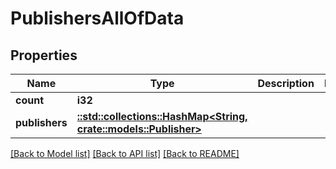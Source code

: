 # PublishersAllOfData

## Properties

Name | Type | Description | Notes
------------ | ------------- | ------------- | -------------
**count** | **i32** |  | 
**publishers** | [**::std::collections::HashMap<String, crate::models::Publisher>**](Publisher.md) |  | 

[[Back to Model list]](../README.md#documentation-for-models) [[Back to API list]](../README.md#documentation-for-api-endpoints) [[Back to README]](../README.md)


